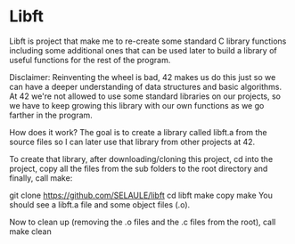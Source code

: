 # Libft

Libft is project that make me to re-create some standard C library functions including some additional ones that can be used later to build a library of useful functions for the rest of the program.

Disclaimer: Reinventing the wheel is bad, 42 makes us do this just so we can have a deeper understanding of data structures and basic algorithms. At 42 we're not allowed to use some standard libraries on our projects, so we have to keep growing this library with our own functions as we go farther in the program.

How does it work?
The goal is to create a library called libft.a from the source files so I can later use that library from other projects at 42.

To create that library, after downloading/cloning this project, cd into the project, copy all the files from the sub folders to the root directory and finally, call make:

git clone https://github.com/SELAULE/libft
cd libft
make copy
make
You should see a libft.a file and some object files (.o).

Now to clean up (removing the .o files and the .c files from the root), call make clean

